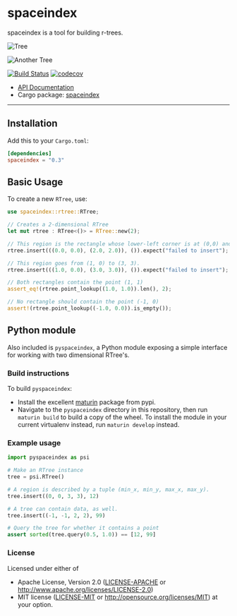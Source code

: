 # spaceindex

spaceindex is a tool for building r-trees.

![Tree](https://user-images.githubusercontent.com/266585/74727907-fa3b0c80-5295-11ea-9e96-7bd1545bbfcb.png)

![Another Tree](https://user-images.githubusercontent.com/266585/74735021-f2826480-52a3-11ea-8c6c-5de316ff2297.png)

[![Build Status](https://travis-ci.org/dcchut/spaceindex.svg?branch=master)](https://travis-ci.org/dcchut/spaceindex)
[![codecov](https://codecov.io/gh/dcchut/spaceindex/branch/master/graph/badge.svg)](https://codecov.io/gh/dcchut/spaceindex)


* [API Documentation](https://docs.rs/spaceindex/)
* Cargo package: [spaceindex](https://crates.io/crates/spaceindex)

---
## Installation

Add this to your `Cargo.toml`:

```toml
[dependencies]
spaceindex = "0.3"
```

## Basic Usage

To create a new `RTree`, use:

```rust
use spaceindex::rtree::RTree;

// Creates a 2-dimensional RTree
let mut rtree : RTree<()> = RTree::new(2);

// This region is the rectangle whose lower-left corner is at (0,0) and whose upper-right corner is at (2, 2)
rtree.insert(((0.0, 0.0), (2.0, 2.0)), ()).expect("failed to insert");

// This region goes from (1, 0) to (3, 3).
rtree.insert(((1.0, 0.0), (3.0, 3.0)), ()).expect("failed to insert");

// Both rectangles contain the point (1, 1)
assert_eq!(rtree.point_lookup((1.0, 1.0)).len(), 2);

// No rectangle should contain the point (-1, 0)
assert!(rtree.point_lookup((-1.0, 0.0)).is_empty());
```

## Python module

Also included is `pyspaceindex`, a Python module exposing a simple interface
for working with two dimensional RTree's.  

### Build instructions

To build `pyspaceindex`:
- Install the excellent [maturin](https://pypi.org/project/maturin/) package from pypi.
- Navigate to the `pyspaceindex` directory in this repository, then run `maturin build` to build a copy
  of the wheel.  To install the module in your current virtualenv instead, run `maturin develop` instead.

### Example usage
```python
import pyspaceindex as psi

# Make an RTree instance
tree = psi.RTree()

# A region is described by a tuple (min_x, min_y, max_x, max_y).
tree.insert((0, 0, 3, 3), 12)

# A tree can contain data, as well.
tree.insert((-1, -1, 2, 2), 99)

# Query the tree for whether it contains a point
assert sorted(tree.query(0.5, 1.0)) == [12, 99] 
```

### License
Licensed under either of
 * Apache License, Version 2.0
   ([LICENSE-APACHE](LICENSE-APACHE) or http://www.apache.org/licenses/LICENSE-2.0)
 * MIT license
   ([LICENSE-MIT](LICENSE-MIT) or http://opensource.org/licenses/MIT)
at your option.
